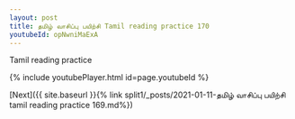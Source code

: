 ```yaml
---
layout: post
title: தமிழ் வாசிப்பு பயிற்சி Tamil reading practice 170
youtubeId: opNwniMaExA
---
```

 
 
Tamil reading practice
 
 
 
 
 


{% include youtubePlayer.html id=page.youtubeId %}
 
[Next]({{ site.baseurl }}{% link  split1/_posts/2021-01-11-தமிழ் வாசிப்பு பயிற்சி tamil reading practice 169.md%})
 
